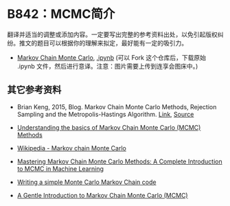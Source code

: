 # B842：MCMC简介

翻译并适当的调整或添加内容。一定要写出完整的参考资料出处，以免引起版权纠纷。推文的题目可以根据你的理解来拟定，最好能有一定的吸引力。

- [Markov Chain Monte Carlo](https://roomno308.github.io/blog/MCMC.html), [.ipynb](https://github.com/roomno308/roomno308.github.io/blob/main/blog/MCMC.md) (可以 Fork 这个仓库后，下载原始 .ipynb 文件，然后进行意译。注意：图片需要上传到连享会图床中。)


## 其它参考资料
- Brian Keng, 2015, Blog. Markov Chain Monte Carlo Methods, Rejection Sampling and the Metropolis-Hastings Algorithm. [Link](https://bjlkeng.io/posts/markov-chain-monte-carlo-mcmc-and-the-metropolis-hastings-algorithm/), [Source](https://bjlkeng.io/posts/markov-chain-monte-carlo-mcmc-and-the-metropolis-hastings-algorithm/index.ipynb)

- [Understanding the basics of Markov Chain Monte Carlo (MCMC) Methods](https://sarowarahmed.medium.com/understanding-the-basics-of-markov-chain-monte-carlo-mcmc-methods-495c257e9ebc)

- [Wikipedia - Markov chain Monte Carlo](https://en.wikipedia.org/wiki/Markov_chain_Monte_Carlo)
- [Mastering Markov Chain Monte Carlo Methods: A Complete Introduction to MCMC in Machine Learning](https://www.numberanalytics.com/blog/mastering-mcmc-methods)
- [Writing a simple Monte Carlo Markov Chain code](https://carlessanchezalonso.github.io/2020/mcmc/)
- [A Gentle Introduction to Markov Chain Monte Carlo (MCMC)](https://theclevermachine.wordpress.com/2012/11/19/a-gentle-introduction-to-markov-chain-monte-carlo-mcmc/)
